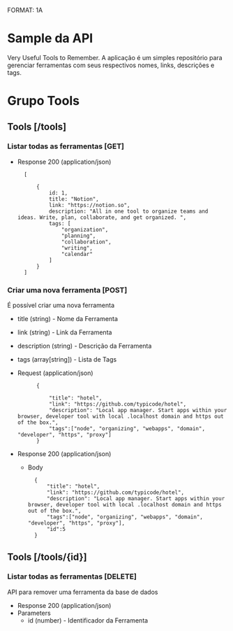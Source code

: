 FORMAT: 1A

# Sample da API

Very Useful Tools to Remember.
A aplicação é um simples repositório para gerenciar ferramentas com seus respectivos nomes, links, descrições e tags.

# Grupo Tools

## Tools [/tools]

### Listar todas as ferramentas [GET]
+ Response 200 (application/json)

        [
 
            {
                id: 1,
                title: "Notion",
                link: "https://notion.so",
                description: "All in one tool to organize teams and ideas. Write, plan, collaborate, and get organized. ",
                tags: [
                    "organization",
                    "planning",
                    "collaboration",
                    "writing",
                    "calendar"
                ]
            }
        ]

### Criar uma nova ferramenta [POST]

É possível criar uma nova ferramenta

+ title (string) - Nome da Ferramenta
+ link (string) - Link da Ferramenta
+ description (string) - Descrição da Ferramenta
+ tags (array[string]) - Lista de Tags

+ Request (application/json)

            {
 
                "title": "hotel",
                "link": "https://github.com/typicode/hotel",
                "description": "Local app manager. Start apps within your browser, developer tool with local .localhost domain and https out of the box.",
                "tags":["node", "organizing", "webapps", "domain", "developer", "https", "proxy"]
            }

+ Response 200 (application/json)
    + Body

            {
                "title": "hotel",
                "link": "https://github.com/typicode/hotel",
                "description": "Local app manager. Start apps within your browser, developer tool with local .localhost domain and https out of the box.",
                "tags":["node", "organizing", "webapps", "domain", "developer", "https", "proxy"],
                "id":5
            }

## Tools [/tools/{id}]

### Listar todas as ferramentas [DELETE]

API para remover uma ferramenta da base de dados

+ Response 200 (application/json)
+ Parameters
    + id (number) - Identificador da Ferramenta


